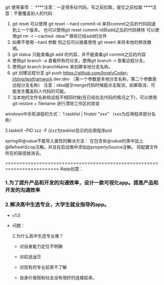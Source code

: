 git 使用事项 ：
 ****注意：一定得多拉代码，写之前拉取，提交之前拉取
 ****注意：不要覆盖别人的代码
1. git reset 可以使用 git reset --hard commit-id 来将commit之后的代码回退到上一个版本。
   也可以使用git reset  commit-id将add之后的代码移除
   可以使用git rm -r --cached .idea/* 移除已经add的文件
2. 如果不使用--hard 参数  则之后可以接着使用 git revert 来将本地的修改撤销。
3. git status 只能查看git add 的内容，并不能查看git commit之后的内容
4. 使用git branch -a 查看所有的分支，使用git branch -r 查看远程分支。
5. 使用git branch branchName 来创建本地分支名称。
6. git 创建远程分支 git  push https://github.com/lonelyCoder-jrbing/testframwork dev:dev 
   （第一个参数是本地分支名称，第二个参数是远程分支名称）
   注意：idea提示merge代码时候能点击取消，如果取消，可能发生覆盖别人代码的可能。
7. 当本地的文件名称和远程不相同时候(在已经拉去代码的情况之下)，可以使用git restore + filename 进行清除工作区的改变

   
windows中杀死进程的方式：
1.tasklist | findstr “xxx”  （xxx为应用程序部分名称）

2.taskkill -PID zzz -F  (zzz为tasklist显示的应用程序pid


spring中@value不能导入属性的解决方法：
  在包含有@value的类中加上@RefreshScop注解。并且在启动类中添加@propertySource注解。
  将配置文件所在的路径放进去。
   
=========================================================================
#app创意：

### 1.为了提升产品和开发的沟通效率，设计一款可视化app。提高产品和开发的沟通效率

### 2.解决高中生选专业，大学生就业指导的app。
*  v1.0 
*  问题：

   2.为什么高中生选专业难？ 
   
   * 对自身能力定位不明确
     
   * 对前途迷茫
     
   * 对现有的专业前景不了解
   
   * 自身价值观和社会没有很好的连接起来。
       
   
   
   
   
   
   
   
